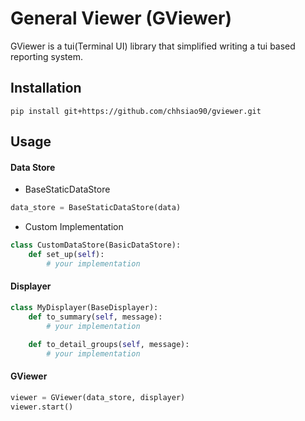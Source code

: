# General Viewer (GViewer)

GViewer is a tui(Terminal UI) library that simplified writing a tui based reporting system.


## Installation
```
pip install git+https://github.com/chhsiao90/gviewer.git
```


## Usage
#### Data Store
- BaseStaticDataStore
```python
data_store = BaseStaticDataStore(data)
```
- Custom Implementation
```python
class CustomDataStore(BasicDataStore):
    def set_up(self):
        # your implementation
```

#### Displayer
```python
class MyDisplayer(BaseDisplayer):
    def to_summary(self, message):
        # your implementation

    def to_detail_groups(self, message):
        # your implementation
```

#### GViewer
```python
viewer = GViewer(data_store, displayer)
viewer.start()
```
